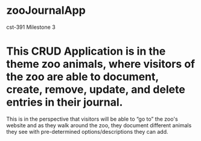 # zooJournalApp
cst-391 Milestone 3
# This CRUD Application is in the theme zoo animals, where visitors of the zoo are able to document, create, remove, update, and delete entries in their journal. 
This is in the perspective that visitors will be able to “go to” the zoo's website and as they walk around the zoo, they document different animals they see with pre-determined options/descriptions they can add.
